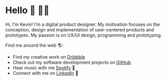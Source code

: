 # Hello 👋 👨‍💻

Hi, I'm Kevin! I'm a digital product designer. My motivation focuses on the conception, design and implementation of user-centered products and prototypes. My passion is on UX/UI design, programming and prototyping.

Find me around the web 🌎:
- Find my creative work on <a href="https://dribbble.com/kevinkeilhofer">Dribbble</a> 
- Check out my software development projects on <a href="https://github.com/kevinkeilhofer">GitHub</a> 
- Hear music with me <a href="https://open.spotify.com/user/keviinpriince?si=vAlsRqVsTLyDHD5dbAYa0A">Spotify</a> 📲
- Connect with me on <a href="https://www.linkedin.com/in/kevin-jonathan-keilhofer/">LinkedIn</a> 💼
